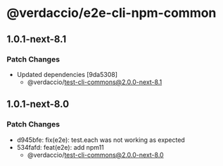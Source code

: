# @verdaccio/e2e-cli-npm-common

## 1.0.1-next-8.1

### Patch Changes

- Updated dependencies [9da5308]
  - @verdaccio/test-cli-commons@2.0.0-next-8.1

## 1.0.1-next-8.0

### Patch Changes

- d945bfe: fix(e2e): test.each was not working as expected
- 534fafd: feat(e2e): add npm11
  - @verdaccio/test-cli-commons@2.0.0-next-8.0
